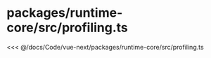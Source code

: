 # packages/runtime-core/src/profiling.ts

<<< @/docs/Code/vue-next/packages/runtime-core/src/profiling.ts
